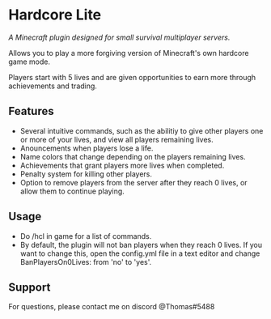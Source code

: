 
# Hardcore Lite
*A Minecraft plugin designed for small survival multiplayer servers.*

Allows you to play a more forgiving version of Minecraft's own hardcore game mode.

Players start with 5 lives and are given opportunities to earn more through achievements and trading.




## Features

- Several intuitive commands, such as the abilitiy to give other players one or more of your lives, and view all players remaining lives.
- Anouncements when players lose a life.
- Name colors that change depending on the players remaining lives.
- Achievements that grant players more lives when completed.
- Penalty system for killing other players.
- Option to remove players from the server after they reach 0 lives, or allow them to continue playing.

## Usage

- Do /hcl in game for a list of commands.
- By default, the plugin will not ban players when they reach 0 lives. If you want to change this, open the config.yml file in a text editor and change BanPlayersOn0Lives: from 'no' to 'yes'.

  
## Support

For questions, please contact me on discord @Thomas#5488

  
